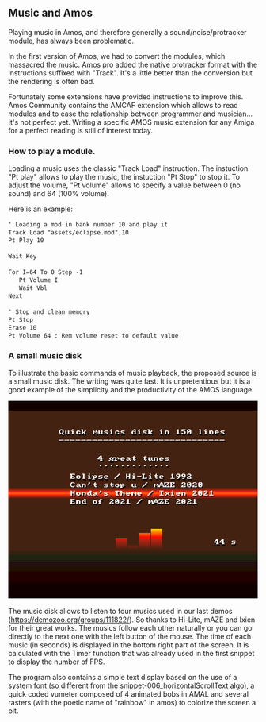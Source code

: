 ## Music and Amos

Playing music in Amos, and therefore generally a sound/noise/protracker module, has always been problematic.

In the first version of Amos, we had to convert the modules, which massacred the music.
Amos pro added the native protracker format with the instructions suffixed with "Track". It's a little better than the conversion but the rendering is often bad.

Fortunately some extensions have provided instructions to improve this. Amos Community contains the AMCAF extension which allows to read modules and to ease the relationship between programmer and musician...
It's not perfect yet. Writing a specific AMOS music extension for any Amiga for a perfect reading is still of interest today.

### How to play a module.
Loading a music uses the classic "Track Load" instruction. The instuction "Pt play" allows to play the music, the instuction "Pt Stop" to stop it.
To adjust the volume, "Pt volume" allows to specify a value between 0 (no sound) and 64 (100% volume).

Here is an example:
```
' Loading a mod in bank number 10 and play it
Track Load "assets/eclipse.mod",10
Pt Play 10

Wait Key 

For I=64 To 0 Step -1
   Pt Volume I
   Wait Vbl 
Next 

' Stop and clean memory
Pt Stop 
Erase 10
Pt Volume 64 : Rem volume reset to default value
```

### A small music disk
To illustrate the basic commands of music playback, the proposed source is a small music disk.
The writing was quite fast. It is unpretentious but it is a good example of the simplicity and the productivity of the AMOS language.

![Font](readImg/quickMusicDisk.png)

The music disk allows to listen to four musics used in our last demos (https://demozoo.org/groups/111822/). So thanks to Hi-Lite, mAZE and Ixien for their great works.
The musics follow each other naturally or you can go directly to the next one with the left button of the mouse.
The time of each music (in seconds) is displayed in the bottom right part of the screen. It is calculated with the Timer function that was already used in the first snippet to display the number of FPS.

The program also contains a simple text display based on the use of a system font (so different from the snippet-006_horizontalScrollText algo), a quick coded vumeter composed of 4 animated bobs in AMAL and several rasters (with the poetic name of "rainbow" in amos) to colorize the screen a bit.


